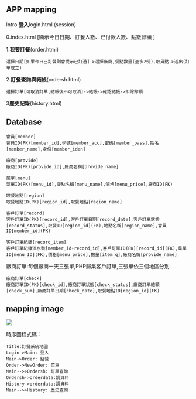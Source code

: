 
## APP mapping

Intro **登入**login.html (session)

0.index.html [顯示今日日期、訂餐人數、已付款人數、點數餘額 ]

1.**我要訂餐**(order.html) 
```
選擇日期[如果今日已訂餐則會提示已訂過]->選擇廠商,餐點數量(至多2份),取貨點->送出(訂單成立)

```
2.**訂餐查詢與結帳**(ordersh.html) 
```
選擇訂單[可取消訂單,結帳後不可取消]->結帳->確認結帳->扣除餘額

```

3**歷史記錄**(history.html)
    


## Database
```
會員[member]
會員ID(PK)[member_id],學號[member_acc],密碼[member_pass],姓名[member_name],身份[member_iden]
```
```
廠商[provide]
廠商ID(PK)[provide_id],廠商名稱[provide_name]
```
```
菜單[menu]
菜單ID(PK)[menu_id],餐點名稱[menu_name],價格[menu_price],廠商ID(FK)
```
```
取餐地點[region]
取餐地點ID(PK)[region_id],取餐地點[region_name]
```
```
客戶訂單[record]
客戶訂單ID(PK)[record_id],客戶訂單日期[record_date],客戶訂單狀態[record_status],取餐ID[region_id](FK),地點名稱[region_name],會員ID[member_id](FK)
```
```
客戶訂單紀錄[record_item]
客戶訂單紀錄流水號[member_id+record_id],客戶訂單ID(PK)[record_id](FK),菜單ID[menu_ID](FK),價格[menu_price],數量[item_q],廠商名稱[provide_name]
```
廠商訂單:每個廠商一天三張單,PHP歸集客戶訂單,三張單依三個地區分別
```
廠商訂單[check]
廠商訂單ID(PK)[check_id],廠商訂單狀態[check_status],廠商訂單總額[check_sum],廠商訂單日期[check_date],取餐地點ID[region_id](FK)
```
## mapping image

<img src="http://bb3en.github.io/app_order/ts1.svg">

時序圖程式碼：
```
Title:訂餐系統地圖
Login->Main: 登入
Main->Order: 點餐
Order->NewOrder: 菜單
Main-->>Ordersh: 訂單查詢
Ordersh->orderdata:調資料
History->orderdata:調資料
Main-->>History: 歷史查詢
```
